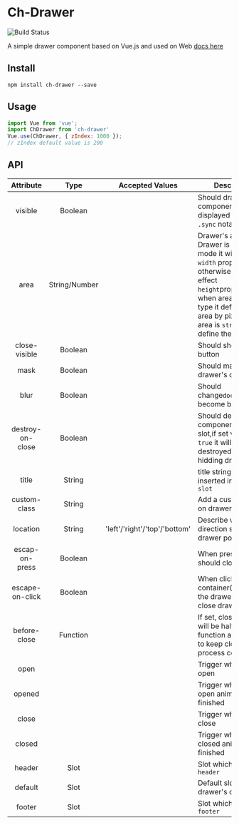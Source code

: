 # Ch-Drawer  

![Build Status](https://www.travis-ci.org/pheeno/Ch-Drawer.svg?branch=master)

A simple drawer component based on Vue.js and used on Web  [docs here](https://chdrawer.netlify.com/)
## Install
```
npm install ch-drawer --save
```

## Usage
```javascript
import Vue from 'vue';
import ChDrawer from 'ch-drawer'
Vue.use(ChDrawer, { zIndex: 1000 });
// zIndex default value is 200
```
## API
| Attribute | Type | Accepted Values | Description | Default |
|:--: | :--: | -- | -- | :--:|
| visible | Boolean |  | Should drawer component be displayed support ```.sync``` notation | false|
area | String/Number || Drawer's area, if Drawer is horizontal mode it will effect ```width``` proporty, otherwise it will effect ```height```proporty, when area is ```number``` type it define the area by pixels, when area is ```string```type it define the area by ```z%```|'25%'|
close-visible| Boolean |  | Should show  close button | true |
mask | Boolean | | Should  masked  drawer's container | true | 
blur | Boolean | |Should change```document.body``` become blurry | true |
destroy-on-close|Boolean| | Should destroy component in default slot,if set value to be ```true``` it will be destroyed after hidding drawer | false |
title | String || title string will inserted in ```header slot```| - | 
custom-class | String || Add a custom class on drawer container | - |
location | String |'left'/'right'/'top'/'bottom'|Describe which direction should drawer popup |'left'|
escap-on-press | Boolean ||When press ```esc``` should close drawer | true |
escape-on-click | Boolean || When click on container(outside of the drawer) should close drawer | true |
before-close | Function || If set, close process will be halted, function accept ```next``` to keep close process continue| - |
open |||Trigger when drawer open | - |
opened |||Trigger when drawer open animation is finished | - |
close ||| Trigger when drawer close | - | 
closed ||| Trigger when drawer closed animation is finished | - |
header | Slot || Slot which named ```header```| - |
default | Slot || Default slot on drawer's content| - |
footer | Slot || Slot which named ```footer```| - |







